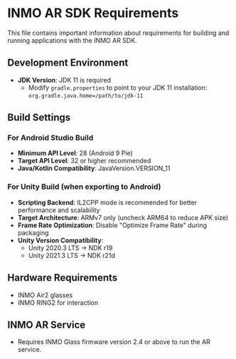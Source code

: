# INMO AR SDK Requirements

This file contains important information about requirements for building and running applications with the INMO AR SDK.

## Development Environment

- **JDK Version**: JDK 11 is required
  - Modify `gradle.properties` to point to your JDK 11 installation: `org.gradle.java.home=/path/to/jdk-11`

## Build Settings

### For Android Studio Build

- **Minimum API Level**: 28 (Android 9 Pie)
- **Target API Level**: 32 or higher recommended
- **Java/Kotlin Compatibility**: JavaVersion.VERSION_11

### For Unity Build (when exporting to Android)

- **Scripting Backend**: IL2CPP mode is recommended for better performance and scalability
- **Target Architecture**: ARMv7 only (uncheck ARM64 to reduce APK size)
- **Frame Rate Optimization**: Disable "Optimize Frame Rate" during packaging
- **Unity Version Compatibility**:
  - Unity 2020.3 LTS → NDK r19
  - Unity 2021.3 LTS → NDK r21d

## Hardware Requirements

- INMO Air2 glasses
- INMO RING2 for interaction

## INMO AR Service

- Requires INMO Glass firmware version 2.4 or above to run the AR service.
